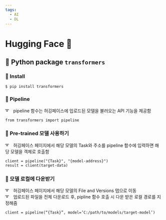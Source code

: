 ```yaml
---
tags:
  - AI
  - DL
---
```


# Hugging Face 🤗

## 🎇 Python package `transformers`
### 📌 Install

    $ pip install transformers

### 📌 Pipeline
➰　pipeline 함수는 허깅페이스에 업로드된 모델을 불러오는 API 기능을 제공함

    from transformers import pipeline

### 📌 Pre-trained 모델 사용하기
➰　허깅페이스 페이지에서 해당 모델의 Task와 주소를 pipeline 함수에 입력하면 해당 모델을 객체로 호출함

    client = pipeline("{Task}", "{model-address}")
    result = client(target-data)

### 📌 모델 로컬에 다운받기
➰　허깅페이스 페이지에서 해당 모델의 File and Versions 탭으로 이동<br>
➰　업로드된 파일을 전체 다운로드 후, pipline 함수 호출 시 다운 받은 로컬 경로를 지정해줌
    
    client = pipeline(“{Task}”, model=’C:/path/to/models/target-model’)